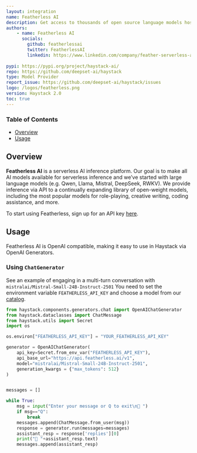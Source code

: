```yaml
---
layout: integration
name: Featherless AI
description: Get access to thousands of open source language models hosted by Featherless.ai
authors:
    - name: Featherless AI
      socials:
        github: featherlessai
        twitter: FeatherlessAI
        linkedin: https://www.linkedin.com/company/feather-serverless-ai/
        
pypi: https://pypi.org/project/haystack-ai/
repo: https://github.com/deepset-ai/haystack
type: Model Provider
report_issue: https://github.com/deepset-ai/haystack/issues
logo: /logos/featherless.png
version: Haystack 2.0
toc: true
---
```


### **Table of Contents**

- [Overview](#overview)
- [Usage](#usage)

## Overview

**Featherless AI** is a serverless AI inference platform. Our goal is to make all AI models available for serverless inference and we’ve started with large language models (e.g. Qwen, Llama, Mistral, DeepSeek, RWKV). We provide inference via API to a continually expanding library of open-weight models, including the most popular models for role-playing, creative writing, coding assistance, and more. 

To start using Featherless, sign up for an API key [here](https://featherless.ai/).

## Usage

Featherless AI is OpenAI compatible, making it easy to use in Haystack via OpenAI Generators.



### Using `ChatGenerator`

See an example of engaging in a multi-turn conversation with `mistralai/Mistral-Small-24B-Instruct-2501`
You need to set the environment variable `FEATHERLESS_API_KEY` and choose a model from our [catalog](https://featherless.ai/models).

```python
from haystack.components.generators.chat import OpenAIChatGenerator
from haystack.dataclasses import ChatMessage
from haystack.utils import Secret
import os

os.environ["FEATHERLESS_API_KEY"] = "YOUR_FEATHERLESS_API_KEY"

generator = OpenAIChatGenerator(
    api_key=Secret.from_env_var("FEATHERLESS_API_KEY"),
    api_base_url="https://api.featherless.ai/v1",
    model="mistralai/Mistral-Small-24B-Instruct-2501",
    generation_kwargs = {"max_tokens": 512}
)


messages = []

while True:
    msg = input("Enter your message or Q to exit\n🧑 ")
    if msg=="Q":
        break
    messages.append(ChatMessage.from_user(msg))
    response = generator.run(messages=messages)
    assistant_resp = response['replies'][0]
    print("🤖 "+assistant_resp.text)
    messages.append(assistant_resp)
```
